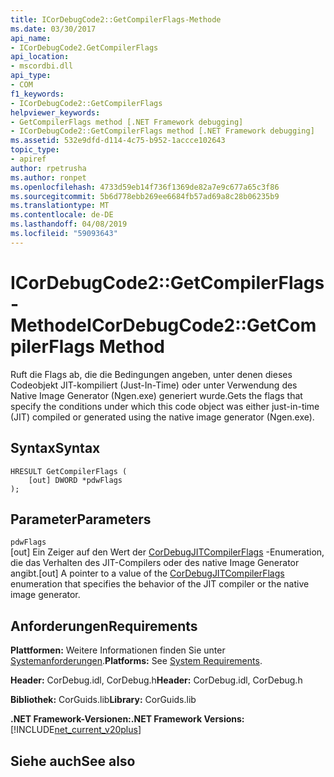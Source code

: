 ```yaml
---
title: ICorDebugCode2::GetCompilerFlags-Methode
ms.date: 03/30/2017
api_name:
- ICorDebugCode2.GetCompilerFlags
api_location:
- mscordbi.dll
api_type:
- COM
f1_keywords:
- ICorDebugCode2::GetCompilerFlags
helpviewer_keywords:
- GetCompilerFlags method [.NET Framework debugging]
- ICorDebugCode2::GetCompilerFlags method [.NET Framework debugging]
ms.assetid: 532e9dfd-d114-4c75-b952-1accce102643
topic_type:
- apiref
author: rpetrusha
ms.author: ronpet
ms.openlocfilehash: 4733d59eb14f736f1369de82a7e9c677a65c3f86
ms.sourcegitcommit: 5b6d778ebb269ee6684fb57ad69a8c28b06235b9
ms.translationtype: MT
ms.contentlocale: de-DE
ms.lasthandoff: 04/08/2019
ms.locfileid: "59093643"
---
```

# <a name="icordebugcode2getcompilerflags-method"></a><span data-ttu-id="7ca0e-102">ICorDebugCode2::GetCompilerFlags-Methode</span><span class="sxs-lookup"><span data-stu-id="7ca0e-102">ICorDebugCode2::GetCompilerFlags Method</span></span>
<span data-ttu-id="7ca0e-103">Ruft die Flags ab, die die Bedingungen angeben, unter denen dieses Codeobjekt JIT-kompiliert (Just-In-Time) oder unter Verwendung des Native Image Generator (Ngen.exe) generiert wurde.</span><span class="sxs-lookup"><span data-stu-id="7ca0e-103">Gets the flags that specify the conditions under which this code object was either just-in-time (JIT) compiled or generated using the native image generator (Ngen.exe).</span></span>  
  
## <a name="syntax"></a><span data-ttu-id="7ca0e-104">Syntax</span><span class="sxs-lookup"><span data-stu-id="7ca0e-104">Syntax</span></span>  
  
```  
HRESULT GetCompilerFlags (  
    [out] DWORD *pdwFlags  
);  
```  
  
## <a name="parameters"></a><span data-ttu-id="7ca0e-105">Parameter</span><span class="sxs-lookup"><span data-stu-id="7ca0e-105">Parameters</span></span>  
 `pdwFlags`  
 <span data-ttu-id="7ca0e-106">[out] Ein Zeiger auf den Wert der [CorDebugJITCompilerFlags](../../../../docs/framework/unmanaged-api/debugging/cordebugjitcompilerflags-enumeration.md) -Enumeration, die das Verhalten des JIT-Compilers oder des native Image Generator angibt.</span><span class="sxs-lookup"><span data-stu-id="7ca0e-106">[out] A pointer to a value of the [CorDebugJITCompilerFlags](../../../../docs/framework/unmanaged-api/debugging/cordebugjitcompilerflags-enumeration.md) enumeration that specifies the behavior of the JIT compiler or the native image generator.</span></span>  
  
## <a name="requirements"></a><span data-ttu-id="7ca0e-107">Anforderungen</span><span class="sxs-lookup"><span data-stu-id="7ca0e-107">Requirements</span></span>  
 <span data-ttu-id="7ca0e-108">**Plattformen:** Weitere Informationen finden Sie unter [Systemanforderungen](../../../../docs/framework/get-started/system-requirements.md).</span><span class="sxs-lookup"><span data-stu-id="7ca0e-108">**Platforms:** See [System Requirements](../../../../docs/framework/get-started/system-requirements.md).</span></span>  
  
 <span data-ttu-id="7ca0e-109">**Header:** CorDebug.idl, CorDebug.h</span><span class="sxs-lookup"><span data-stu-id="7ca0e-109">**Header:** CorDebug.idl, CorDebug.h</span></span>  
  
 <span data-ttu-id="7ca0e-110">**Bibliothek:** CorGuids.lib</span><span class="sxs-lookup"><span data-stu-id="7ca0e-110">**Library:** CorGuids.lib</span></span>  
  
 **<span data-ttu-id="7ca0e-111">.NET Framework-Versionen:</span><span class="sxs-lookup"><span data-stu-id="7ca0e-111">.NET Framework Versions:</span></span>** [!INCLUDE[net_current_v20plus](../../../../includes/net-current-v20plus-md.md)]  
  
## <a name="see-also"></a><span data-ttu-id="7ca0e-112">Siehe auch</span><span class="sxs-lookup"><span data-stu-id="7ca0e-112">See also</span></span>

